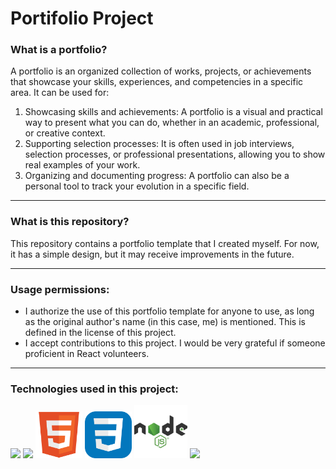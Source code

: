 <h1>Portifolio Project</h1>

<h3>What is a portfolio?</h3>

<p>A portfolio is an organized collection of works, projects, or achievements that showcase your skills, experiences, and competencies in a specific area.  
It can be used for:</p>

<ol>
  <li>Showcasing skills and achievements: A portfolio is a visual and practical way to present what you can do, whether in an academic, professional, or creative context.</li>
  <li>Supporting selection processes: It is often used in job interviews, selection processes, or professional presentations, allowing you to show real examples of your work.</li>
  <li>Organizing and documenting progress: A portfolio can also be a personal tool to track your evolution in a specific field.</li>
</ol>

<hr>

<h3>What is this repository?</h3>

<p>This repository contains a portfolio template that I created myself. For now, it has a simple design, but it may receive improvements in the future.</p>

<hr>

<h3>Usage permissions:</h3>

<ul>
  <li>I authorize the use of this portfolio template for anyone to use, as long as the original author's name (in this case, me) is mentioned. This is defined in the license of this project.</li>
  <li>I accept contributions to this project. I would be very grateful if someone proficient in React volunteers.</li>
</ul>

<hr>

<h3>Technologies used in this project:</h3>

<img width="80px" src="https://cdn.iconscout.com/icon/free/png-256/free-react-logo-icon-download-in-svg-png-gif-file-formats--technology-social-media-vol-5-pack-logos-icons-2945110.png?f=webp">   
<img width="75px" src="https://cdn.jsdelivr.net/gh/devicons/devicon/icons/typescript/typescript-original.svg"> 
<img width="75px" src="https://raw.githubusercontent.com/devicons/devicon/ca28c779441053191ff11710fe24a9e6c23690d6/icons/html5/html5-original.svg">  
<img width="75px" src="https://raw.githubusercontent.com/tandpfun/skill-icons/65dea6c4eaca7da319e552c09f4cf5a9a8dab2c8/icons/CSS.svg">   
<img width="85px" src="https://raw.githubusercontent.com/devicons/devicon/ca28c779441053191ff11710fe24a9e6c23690d6/icons/nodejs/nodejs-original-wordmark.svg">   
<img width="205px" src="https://curity.io/images/resources/code-examples/code-examples-vercel.jpg">
